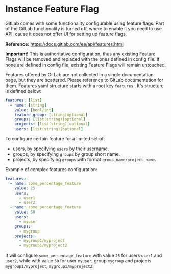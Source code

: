 # Instance Feature Flag

GitLab comes with some functionality configurable using feature flags.
Part of the GitLab functionality is turned off, where to enable it you
need to use API, cause it does not offer UI for setting up feature flags. 

**Reference:** https://docs.gitlab.com/ee/api/features.html

**Important!** This is authoritative configuration, thus any existing
Feature Flags will be removed and replaced with the ones defined in
config file. If none are defined in config file, existing Feature Flags
will remain untouched.

Features offered by GitLab are not collected in a single documentation 
page, but they are scattered. Please reference to GitLab documentation 
for them. Features yaml structure starts with a root key `features` . 
It's structure is defined below:

```yaml
features: [list]
  - name: [string]
    value: [bool/int]
    feature_group: [string|optional]
    groups: [list(string)|optional]
    projects: [list(string)|optional]
    users: [list(string)|optional]
```

To configure certain feature for a limited set of:
- users, by specifying `users` by their username. 
- groups, by specifying `groups` by group short name. 
- projects, by specifying `groups` with format `group_name/project_name`. 

Example of complex features configuration:
```yaml
features:
  - name: some_percentage_feature
    value: 25
    users:
      - user1
      - user2
  - name: some_percentage_feature
    value: 50
    users:
      - myuser
    groups:
      - mygroup
    projects:
      - mygroup1/myproject
      - mygroup1/myproject2
```

It will configure `some_percentage_feature` with value `25` for users
`user1` and `user2`, while with value `50` for user `myuser`, group
`mygroup` and projects `mygroup1/myproject`, `mygroup1/myproject2`. 